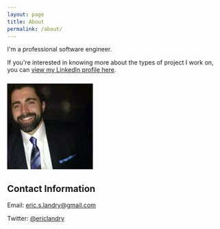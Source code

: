 ```yaml
---
layout: page
title: About
permalink: /about/
---
```


I'm a professional software engineer.

If you're interested in knowing more about the types of project I work on, you can [view my LinkedIn profile here](https://www.linkedin.com/in/ericslandry/).

<img src="/assets-site-page/profile-photo.jpg" alt="Eric Landry" style="width:200px; margin-top: 10px;"/>

## Contact Information

Email: <a href="mailto:eric.s.landry@gmail.com">eric.s.landry@gmail.com</a>

Twitter: <a href="https://twitter.com/ericlandry">@ericlandry</a>

